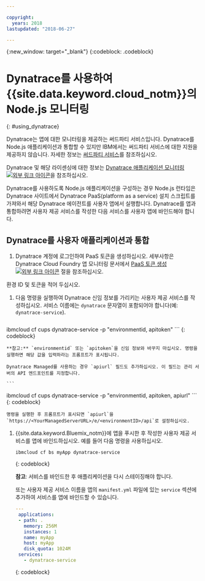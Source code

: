 ```yaml
---

copyright:
  years: 2018
lastupdated: "2018-06-27"

---
```


{:new_window: target="_blank"}
{:codeblock: .codeblock}

# Dynatrace를 사용하여 {{site.data.keyword.cloud_notm}}의 Node.js 모니터링
{: #using_dynatrace}

Dynatrace는 앱에 대한 모니터링을 제공하는 써드파티 서비스입니다. Dynatrace를 Node.js 애플리케이션과 통합할 수 있지만 IBM에서는 써드파티 서비스에 대한 지원을 제공하지 않습니다. 자세한 정보는 [써드파티 서비스](../common/buildpackSupport.html#third-party)를 참조하십시오.

Dynatrace 및 해당 라이센싱에 대한 정보는 [Dynatrace 애플리케이션 모니터링 ![외부 링크 아이콘](../../icons/launch-glyph.svg "외부 링크 아이콘")](http://www.dynatrace.com/en/products/application-monitoring.html)을 참조하십시오.

Dynatrace를 사용하도록 Node.js 애플리케이션을 구성하는 경우 Node.js 런타임은 Dynatrace 사이트에서 Dynatrace PaaS(platform as a service) 설치 스크립트를 가져와서 해당 Dynatrace 에이전트를 사용자 앱에서 실행합니다. Dynatrace를 앱과 통합하려면 사용자 제공 서비스를 작성한 다음 서비스를 사용자 앱에 바인드해야 합니다.

## Dynatrace를 사용자 애플리케이션과 통합

1. Dynatrace 계정에 로그인하여 PaaS 토큰을 생성하십시오. 세부사항은 Dynatrace Cloud Foundry 앱 모니터링 문서에서 [PaaS 토큰 생성 ![외부 링크 아이콘](../../icons/launch-glyph.svg "외부 링크 아이콘")](https://www.dynatrace.com/support/help/cloud-platforms/cloud-foundry/how-do-i-monitor-cloud-foundry-applications/) 절을 참조하십시오.

  환경 ID 및 토큰을 적어 두십시오.
1. 다음 명령을 실행하여 Dynatrace 신임 정보를 가리키는 사용자 제공 서비스를 작성하십시오. 서비스 이름에는 `dynatrace` 문자열이 포함되어야 합니다(예: `dynatrace-service`).

    ```
ibmcloud cf cups dynatrace-service -p "environmentid, apitoken"
    ```
    {: codeblock}
    
    **참고:** `environmentid` 또는 `apitoken`을 신임 정보와 바꾸지 마십시오. 명령을 실행하면 해당 값을 입력하라는 프롬프트가 표시됩니다.

    Dynatrace Managed를 사용하는 경우 `apiurl` 필드도 추가하십시오. 이 필드는 관리 서버의 API 엔드포인트를 지정합니다.
    
    ```
ibmcloud cf cups dynatrace-service -p "environmentid, apitoken, apiurl"
    ```
    {: codeblock}
    
    명령을 실행한 후 프롬프트가 표시되면 `apiurl`을 `https://<YourManagedServerURL>/e/<environmentID>/api`로 설정하십시오.
    
1. {{site.data.keyword.Bluemix_notm}}에 앱을 푸시한 후 작성한 사용자 제공 서비스를 앱에 바인드하십시오. 예를 들어 다음 명령을 사용하십시오.
    ```
    ibmcloud cf bs myApp dynatrace-service
    ```
    {: codeblock}

    **참고**: 서비스를 바인드한 후 애플리케이션을 다시 스테이징해야 합니다.

   또는 사용자 제공 서비스 이름을 앱의 `manifest.yml` 파일에 있는 `service` 섹션에 추가하여 서비스를 앱에 바인드할 수 있습니다.
   ```yaml
   ---
    applications:
    - path: .
      memory: 256M
      instances: 1
      name: myApp
      host: myApp
      disk_quota: 1024M
    services:
      - dynatrace-service
   ```
   {: codeblock}
